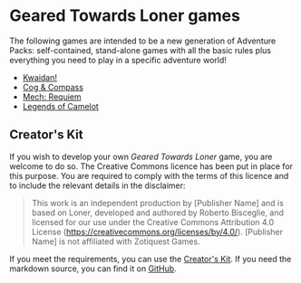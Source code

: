 # Geared Towards Loner games

The following games are intended to be a new generation of Adventure Packs: self-contained, stand-alone games with all the basic rules plus everything you need to play in a specific adventure world!

- [Kwaidan!](en/geared_towards_loner/kwaidan.md)
- [Cog & Compass](en/geared_towards_loner/cog_compass.md)
- [Mech: Requiem](en/geared_towards_loner/mech_requiem.md)
- [Legends of Camelot](en/geared_towards_loner/legends_of_camelot.md)

## Creator's Kit

If you wish to develop your own _Geared Towards Loner_ game, you are welcome to do so. The Creative Commons licence has been put in place for this purpose. You are required to comply with the terms of this licence and to include the relevant details in the disclaimer: 

> This work is an independent production by [Publisher Name] and is based on Loner, developed and authored by Roberto Bisceglie, and licensed for our use under the Creative Commons Attribution 4.0 License (https://creativecommons.org/licenses/by/4.0/). [Publisher Name] is not affiliated with Zotiquest Games.

If you meet the requirements, you can use the [Creator's Kit](en/loner_creator_kit.md). If you need the markdown source, you can find it on [GitHub](https://github.com/zeruhur/loner/tree/main/en/loner_creator_kit.md).